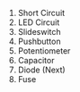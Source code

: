 1. Short Circuit
2. LED Circuit
3. Slideswitch
4. Pushbutton
5. Potentiometer
6. Capacitor
7. Diode (Next)
8. Fuse